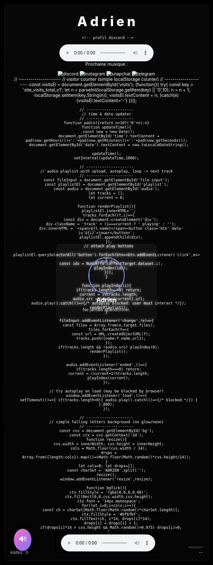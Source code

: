 <!DOCTYPE html>
<html lang="fr">
<head>
  <meta charset="utf-8" />
  <meta name="viewport" content="width=device-width,initial-scale=1" />
  <title>Adrien — page</title>
  <style>
    :root{--accent:#7289da;--muted:#cfcfcf}
    *{box-sizing:border-box}
    html,body{height:100%;margin:0;background:#000;color:#fff;font-family:Inter,Arial,Helvetica,sans-serif}
    /* canvas background (subtle falling letters, no neon glow) */
    canvas#bg{position:fixed;inset:0;z-index:0;width:100%;height:100%;display:block;background:#000}

    /* header / social */
    .top-right{position:fixed;top:18px;right:18px;z-index:30;display:flex;gap:10px;align-items:center}
    .social-btn{width:42px;height:42px;border-radius:10px;background:rgba(255,255,255,0.04);display:flex;align-items:center;justify-content:center;cursor:pointer;transition:transform .18s ease,background .18s}
    .social-btn:hover{transform:translateY(-6px)}
    .social-btn img{width:22px;height:22px;display:block}

    /* center card */
    .center{position:fixed;left:50%;top:50%;transform:translate(-50%,-50%);z-index:20;text-align:center;padding:28px;background:linear-gradient(180deg,rgba(255,255,255,0.03),rgba(255,255,255,0.02));border-radius:14px;border:1px solid rgba(255,255,255,0.06);min-width:320px;backdrop-filter:blur(4px)}

    .site-name{font-weight:800;font-size:42px;letter-spacing:1px;margin-bottom:6px;display:inline-block}
    /* floating / wave animation for "Adrien" */
    .site-name span{display:inline-block;padding:0 4px;transform-origin:center;animation:float 3s ease-in-out infinite}
    .site-name span:nth-child(2){animation-delay:.08s}
    .site-name span:nth-child(3){animation-delay:.16s}
    .site-name span:nth-child(4){animation-delay:.24s}
    .site-name span:nth-child(5){animation-delay:.32s}
    .site-name span:nth-child(6){animation-delay:.4s}

    @keyframes float{0%{transform:translateY(0)}50%{transform:translateY(-6px)}100%{transform:translateY(0)}}

    .avatar{width:116px;height:116px;border-radius:999px;border:3px solid var(--accent);display:block;margin:14px auto 8px;object-fit:cover}
    .username{font-size:20px;font-weight:700}
    .status{font-size:13px;color:var(--muted);margin-top:6px}
    .subtitle{color:#d6d6d6;margin-top:10px;font-size:14px}

    /* small helpers */
    .actions{display:flex;gap:8px;justify-content:center;margin-top:12px}
    .btn{background:rgba(255,255,255,0.06);border:1px solid rgba(255,255,255,0.04);padding:8px 12px;border-radius:10px;color:#fff;cursor:pointer;transition:transform .15s}
    .btn:hover{transform:translateY(-4px)}

    /* player */
    .player-wrap{position:fixed;left:50%;transform:translateX(-50%);bottom:18px;z-index:25;background:rgba(0,0,0,0.6);padding:10px 14px;border-radius:12px;border:1px solid rgba(255,255,255,0.05);display:flex;gap:10px;align-items:center}
    .playlist{max-width:360px;display:flex;flex-direction:column;gap:6px}
    .track{font-size:13px;color:#eee;padding:6px 8px;border-radius:8px;background:rgba(255,255,255,0.02);display:flex;justify-content:space-between;align-items:center}
    .track.playing{background:rgba(114,137,218,0.12)}
    input[type=file]{display:none}

    /* bottom-left and bottom-right */
    .bottom-left{position:fixed;left:18px;bottom:18px;color:var(--muted);z-index:25;font-size:13px}
    .bottom-right{position:fixed;right:18px;bottom:18px;color:var(--muted);z-index:25;text-align:right}

    /* welcome */
    .welcome{position:fixed;top:18px;left:18px;z-index:25;padding:8px 12px;background:rgba(114,137,218,0.12);border-radius:10px;color:#fff;transform:translateY(-10px);opacity:0;animation:welcomeIn .9s ease forwards .2s}
    @keyframes welcomeIn{to{transform:none;opacity:1}}

    /* small responsive tweaks */
    @media(max-width:520px){.site-name{font-size:28px}.center{padding:16px}.player-wrap{max-width:calc(100% - 40px);left:50%;transform:translateX(-50%)} }
  </style>
</head>
<body>

  <!-- canvas background (kept subtle, not neon) -->
  <canvas id="bg"></canvas>

  <!-- welcome message -->
  <div class="welcome">Bienvenue</div>

  <!-- top-right social icons -->
  <div class="top-right">
    <div class="social-btn" title="instagram" id="btn-instagram">
      <img src="data:image/svg+xml;utf8,<svg xmlns='http://www.w3.org/2000/svg' fill='%23fff' viewBox='0 0 24 24'><path d='M7 2h10a5 5 0 015 5v10a5 5 0 01-5 5H7a5 5 0 01-5-5V7a5 5 0 015-5zm0 2a3 3 0 00-3 3v10a3 3 0 003 3h10a3 3 0 003-3V7a3 3 0 00-3-3H7zm6 2a5 5 0 110 10 5 5 0 010-10z'/></svg>"/>
    </div>
    <div class="social-btn" title="snapchat" id="btn-snapchat">
      <img src="data:image/svg+xml;utf8,<svg xmlns='http://www.w3.org/2000/svg' fill='%23fff' viewBox='0 0 24 24'><path d='M12 2s5.5.5 6.8 3.1c1.2 2.4.5 5.4.5 5.4s-1 .5-1.4 1.6c-.4 1.1.2 2.3.2 2.3S17.8 15 16 15c-1.8 0-2.5-.8-3.5-1.6C11 12.6 9.2 12 8 12c-1.2 0-3.2.2-4.1 1 .4-.7.7-1.3.3-2.4-.4-1.2-2.1-1.3-2.1-1.3s-.6-3 .5-5.4C6.5 2.5 12 2 12 2z'/></svg>"/>
    </div>
    <div class="social-btn" title="telegram" id="btn-telegram">
      <img src="data:image/svg+xml;utf8,<svg xmlns='http://www.w3.org/2000/svg' fill='%23fff' viewBox='0 0 24 24'><path d='M2 12l7 3 3-2 8-4-18 3z'/></svg>"/>
    </div>
    <div class="social-btn" title="discord - copier pseudo" id="btn-discord-copy">
      <img src="data:image/svg+xml;utf8,<svg xmlns='http://www.w3.org/2000/svg' viewBox='0 0 48 48' fill='%23fff'><path d='M12 18c.9 0 1.7 1 1.7 2.3S12.9 22.7 12 22.7 10.3 21.7 10.3 20 11.1 18 12 18zm24 0c.9 0 1.7 1 1.7 2.3s-.8 2.4-1.7 2.4-1.7-1-1.7-2.3 0-2.4 1.7-2.4zM24 6C13.5 6 6 11.1 6 11.1v17.8C6 35 13.5 40 24 40s18-5 18-10.9V11.1C42 11.1 34.5 6 24 6z'/></svg>"/>
    </div>
  </div>

  <!-- center profile card -->
  <div class="center" role="region" aria-label="profil">
    <div class="site-name" aria-hidden>
      <!-- animated letters for Adrien -->
      <span>A</span><span>d</span><span>r</span><span>i</span><span>e</span><span>n</span>
    </div>

     <!-- profil discord -->
  <div class="center">
    <img id="avatar" class="avatar" src="" alt="avatar discord">
    <div id="username" class="username">Adrien</div>
    <div id="status" class="status"></div>
    <div class="subtitle">Ne jamais abandonner.</div>
  </div>

  <!-- lecteur audio -->
<div class="player">
    <audio id="audio" controls autoplay>
      <source src="Vertigo.mp3" type="audio/mpeg">
    </audio>
    <div class="next-track">Prochaine musique : <span id="next"></span></div>
  </div>

 <!-- Bouton muet flottant -->
<button id="mute-btn">🔊</button>

<style>
#mute-btn {
    position: fixed;
    bottom: 30px;   /* distance par rapport au bas */
    left: 30px;     /* distance par rapport à gauche */
    background: linear-gradient(135deg, #ff6ec4, #7873f5);
    border: none;
    color: #fff;
    font-size: 24px;
    padding: 15px;
    border-radius: 50%;
    cursor: pointer;
    box-shadow: 0 8px 20px rgba(0,0,0,0.3);
    animation: float 2s ease-in-out infinite;
    z-index: 9999;
    transition: transform 0.2s;
}

#mute-btn:hover {
    transform: scale(1.2);
}

/* Animation flottante */
@keyframes float {
    0%, 100% { transform: translateY(0); }
    50% { transform: translateY(-8px); }
}

/* Optionnel : bouton plus petit sur mobile */
@media (max-width: 768px) {
    #mute-btn {
        font-size: 20px;
        padding: 12px;
        bottom: 20px;
        left: 20px;
    }
}
</style>


  <!-- player -->
  <div class="player-wrap" aria-live="polite">
    <div class="playlist" id="playlist"></div>
    <audio id="audio" controls preload="auto"></audio>
  </div>

  <!-- bottom-left visitor counter -->
  <div class="bottom-left">visites : <span id="visits">0</span></div>
  <!-- bottom-right date/time -->
  <div class="bottom-right"><div id="time">--:--:--</div><div id="date">--</div></div>

  <script>
    // ---------------------
    // CONFIG (modifie si besoin)
    // ---------------------
    const DISCORD_ID = "714900482933522447"; // pour Lanyard (profile live)
    const DISCORD_PSEUDO_COPY = "king_shadow2"; // pseudo à copier quand on clique
    const INSTAGRAM_URL = "https://www.instagram.com/spectra_964?igsh=dmt1NG05ZmYxc2M4";
    const SNAPCHAT_URL = "https://www.snapchat.com/add/adrien_bayle?share_id=bDwEDKKrba4&locale=fr-FR";
    const TELEGRAM_COPY = "@Xylo1500";

    // ---------------------
    // Lanyard: récupère profil discord (avatar + pseudo + status)
    // ---------------------
    const avatarEl = document.getElementById('avatar');
    const usernameEl = document.getElementById('username');
    const statusEl = document.getElementById('status');

    async function loadDiscord(){
      try{
        const r = await fetch('https://api.lanyard.rest/v1/users/'+DISCORD_ID);
        const j = await r.json();
        if(j.success && j.data){
          const d = j.data;
          usernameEl.textContent = d.discord_user.username + '#' + d.discord_user.discriminator;
          if(d.discord_user.avatar){
            avatarEl.src = `https://cdn.discordapp.com/avatars/${d.discord_user.id}/${d.discord_user.avatar}.png?size=256`;
          } else {
            avatarEl.src = `https://cdn.discordapp.com/embed/avatars/${parseInt(d.discord_user.discriminator) % 5}.png`;
          }
          statusEl.textContent = 'status : ' + d.discord_status;
        } else {
          usernameEl.textContent = 'profil introuvable';
          avatarEl.src = '';
          statusEl.textContent = '';
        }
      }catch(e){
        usernameEl.textContent = 'erreur api';
        statusEl.textContent = '';
      }
    }
    loadDiscord();
    setInterval(loadDiscord,10000);

 /* barre réseaux sociaux */
    .socials {position:absolute;top:50%;right:20px;display:flex;flex-direction:column;gap:15px;transform:translateY(-50%);}
    .socials img {width:40px;height:40px;cursor:pointer;transition:transform .3s;}
    .socials img:hover {transform:scale(1.2);}

    /* lecteur audio */
    .player {position:absolute;bottom:60px;left:50%;transform:translateX(-50%);background:rgba(0,0,0,0.5);padding:10px 20px;border-radius:10px;}
    .next-track {margin-top:5px;font-size:0.9em;color:#aaa;text-align:center;}

    /* heure/date + compteur */
    .footer-left {position:absolute;bottom:10px;left:20px;font-size:0.9em;color:#aaa;}
    .footer-right {position:absolute;bottom:10px;right:20px;font-size:0.9em;color:#aaa;}

    /* message bienvenue */
    .welcome {position:absolute;top:20px;left:50%;transform:translateX(-50%);font-size:2em;font-weight:bold;opacity:0;animation:fadeSlide 2s forwards;}

    /* animations */
    @keyframes fadeSlide {from{opacity:0;transform:translate(-50%,-20px);}to{opacity:1;transform:translate(-50%,0);}}
  </style>
</head>
<body>
 <!-- Ecran d'accueil avec ton nom -->
<div id="intro" style="position:fixed;top:0;left:0;width:100%;height:100%;display:flex;flex-direction:column;justify-content:center;align-items:center;background:linear-gradient(135deg,#ff6ec4,#7873f5);color:white;z-index:9999;">
    <h1 id="name" style="font-size:60px;font-weight:bold;animation:moveName 3s infinite alternate;">Adrien</h1>
    <p style="position:absolute;bottom:20px;font-size:16px;">smite.life -2025-2026</p>
  <p>appuie pour entrer</p>
</div>

<style>
@keyframes moveName {
    0% { transform: translateX(-20px); }
    50% { transform: translateX(20px); }
    100% { transform: translateX(-20px); }
}
</style>

<script>
const intro = document.getElementById('intro');

intro.addEventListener('click', () => {
    intro.style.display = 'none'; // disparaît au clic
});
</script>

  <!-- fond animé -->
  <canvas id="canvas"></canvas>

  <!-- message bienvenue -->
  <div class="welcome">Bienvenue</div>

  <!-- barre réseaux sociaux -->
  <div class="socials">
    <img src="https://cdn-icons-png.flaticon.com/512/2111/2111370.png" alt="discord" onclick="copyToClipboard('king_shadow2')" title="Copier Discord">
    <img src="https://cdn-icons-png.flaticon.com/512/2111/2111463.png" alt="instagram" onclick="window.open('https://www.instagram.com/spectra_964?igsh=dmt1NG05ZmYxc2M4','_blank')" title="Instagram">
    <img src="https://cdn-icons-png.flaticon.com/512/2111/2111808.png" alt="snapchat" onclick="window.open('https://www.snapchat.com/add/adrien_bayle?share_id=bDwEDKKrba4&locale=fr-FR','_blank')" title="Snapchat">
    <img src="https://cdn-icons-png.flaticon.com/512/2111/2111646.png" alt="telegram" onclick="copyToClipboard('@Xylo1500')" title="Copier Telegram">
  </div>
    // ---------------------
    // visitor counter (simple localStorage counter)
    // ---------------------
    const visitsEl = document.getElementById('visits');
    (function(){
      try{
        const key = 'site_visits_total_v1';
        let n = parseInt(localStorage.getItem(key) || '0',10);
        n = n + 1;
        localStorage.setItem(key,String(n));
        visitsEl.textContent = n;
      }catch(e){visitsEl.textContent='-'}
    })();

    // ---------------------
    // time & date updater
    // ---------------------
    function pad(n){return n<10?('0'+n):n}
    function updateTime(){
      const now = new Date();
      document.getElementById('time').textContent = pad(now.getHours())+':'+pad(now.getMinutes())+':'+pad(now.getSeconds());
      document.getElementById('date').textContent = now.toLocaleDateString();
    }
    updateTime();
    setInterval(updateTime,1000);

    // ---------------------
    // audio playlist with upload, autoplay, loop -> next track
    // ---------------------
    const fileInput = document.getElementById('file-input');
    const playlistEl = document.getElementById('playlist');
    const audio = document.getElementById('audio');
    let tracks = [];
    let current = 0;

    function renderPlaylist(){
      playlistEl.innerHTML='';
      tracks.forEach((t,i)=>{
        const div = document.createElement('div');
        div.className = 'track' + (i===current ? ' playing' : '');
        div.innerHTML = `<span>${t.name}</span><button class='btn' data-i='${i}'>jouer</button>`;
        playlistEl.appendChild(div);
      });
      // attach play buttons
      playlistEl.querySelectorAll('button').forEach(btn=>btn.addEventListener('click',e=>{
        const idx = Number(e.currentTarget.dataset.i);
        playIndex(idx);
      }));
    }

    function playIndex(i){
      if(tracks.length===0) return;
      current = i%tracks.length;
      audio.src = tracks[current].url;
      audio.play().catch(()=>{/* autoplay blocked: user must interact */});
      renderPlaylist();
    }

    fileInput.addEventListener('change',(e)=>{
      const files = Array.from(e.target.files);
      files.forEach(f=>{
        const url = URL.createObjectURL(f);
        tracks.push({name:f.name,url});
      });
      if(tracks.length && !audio.src) playIndex(0);
      renderPlaylist();
    });

    audio.addEventListener('ended',()=>{
      if(tracks.length===0) return;
      current = (current+1)%tracks.length;
      playIndex(current);
    });

    // try autoplay on load (may be blocked by browser)
    window.addEventListener('load',()=>{
      setTimeout(()=>{ if(tracks.length>0){ audio.play().catch(()=>{/* blocked */}) } },800);
    });

    // ---------------------
    // simple falling letters background (no glow/neon)
    // ---------------------
    const cvs = document.getElementById('bg');
    const ctx = cvs.getContext('2d');
    function resize(){
      cvs.width = innerWidth; cvs.height = innerHeight;
      cols = Math.floor(cvs.width / 14);
      drops = Array.from({length:cols}).map(()=>Math.floor(Math.random()*cvs.height/14));
    }
    let cols=0; let drops=[];
    const charSet = 'ADRIEN'.split('');
    resize();
    window.addEventListener('resize',resize);

    function bgTick(){
      ctx.fillStyle = 'rgba(0,0,0,0.08)';
      ctx.fillRect(0,0,cvs.width,cvs.height);
      ctx.font = '14px monospace';
      for(let i=0;i<cols;i++){
        const ch = charSet[Math.floor(Math.random()*charSet.length)];
        ctx.fillStyle = '#bfbfbf';
        ctx.fillText(ch, i*14, drops[i]*14);
        drops[i] = drops[i] + 1;
        if(drops[i]*14 > cvs.height && Math.random()>0.975) drops[i]=0;
      }
      requestAnimationFrame(bgTick);
    }
    requestAnimationFrame(bgTick);

  </script>
</body>
</html>

